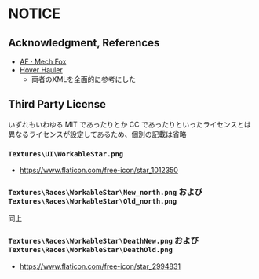 # NOTICE

## Acknowledgment, References

- [AF · Mech Fox](https://steamcommunity.com/sharedfiles/filedetails/?id=3015998297)
- [Hover Hauler](https://steamcommunity.com/sharedfiles/filedetails/?id=3209529782)
  - 両者のXMLを全面的に参考にした

## Third Party License

いずれもいわゆる MIT であったりとか CC であったりといったライセンスとは異なるライセンスが設定してあるため、個別の記載は省略

### `Textures\UI\WorkableStar.png`

- <https://www.flaticon.com/free-icon/star_1012350>

### `Textures\Races\WorkableStar\New_north.png` および `Textures\Races\WorkableStar\Old_north.png`

同上

### `Textures\Races\WorkableStar\DeathNew.png` および `Textures\Races\WorkableStar\DeathOld.png`

- <https://www.flaticon.com/free-icon/star_2994831>
